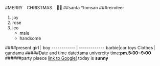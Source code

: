 
#MERRY　CHRISTMAS　:heartbeat::satisfied:
##santa
*tomsan
###reindeer
1. joy
2. rose
3. leo 
   * male
   * handsome

####present
girl | boy
------------ | -------------
barbie|car toys
Clothes | gandamu
#####Date and time
date:tama univercity
time:**pm.5:00~9:00**
######party plaece
[link to Google!](http://mic.tama.ac.jp/link/)
today is **sunny**


